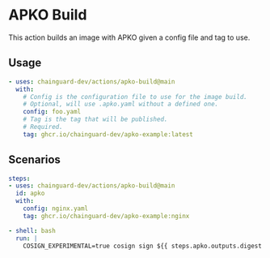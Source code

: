 # APKO Build

This action builds an image with APKO given a config file and tag to use.

## Usage

```yaml
- uses: chainguard-dev/actions/apko-build@main
  with:
    # Config is the configuration file to use for the image build.
    # Optional, will use .apko.yaml without a defined one.
    config: foo.yaml
    # Tag is the tag that will be published.
    # Required.
    tag: ghcr.io/chainguard-dev/apko-example:latest
```



## Scenarios

```yaml
steps:
- uses: chainguard-dev/actions/apko-build@main
  id: apko
  with:
    config: nginx.yaml
    tag: ghcr.io/chainguard-dev/apko-example:nginx

- shell: bash
  run: |
    COSIGN_EXPERIMENTAL=true cosign sign ${{ steps.apko.outputs.digest }}
```
